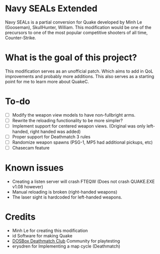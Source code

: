 # Navy SEALs Extended
Navy SEALs is a partial conversion for Quake developed by Minh Le (Gooseman), SkullHunter, William. This modification would be one of the precursors to one of the most popular competitive shooters of all time, Counter-Strike.

# What is the goal of this project?
This modification serves as an unofficial patch. Which aims to add in QoL improvements and probably more additions. This also serves as a starting point for me to learn more about QuakeC.

# To-do
- [ ] Modify the weapon view models to have non-fullbright arms.
- [ ] Rewrite the reloading functionality to be more simpler?
- [ ] Implement support for centered weapon views. (Original was only left-handed, right handed was added)
- [ ] Proper support for Deathmatch 3 rules
- [ ] Randomize weapon spawns (PSG-1, MP5 had additional pickups, etc)
- [ ] Chasecam feature

# Known issues
- Creating a listen server will crash FTEQW (Does not crash QUAKE.EXE v1.08 however)
- Manual reloading is broken (right-handed weapons)
- The laser sight is hardcoded for left-handed weapons.

# Credits
* Minh Le for creating this modification
* id Software for making Quake
* [DOSBox Deathmatch Club](http://www.dosboxdmclub.com/) Community for playtesting
* erysdren for Implementing a map cycle (Deathmatch)
